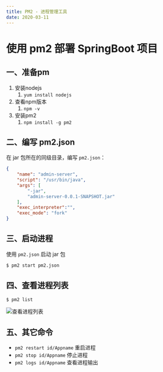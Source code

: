 ```yaml
---
title: PM2 - 进程管理工具
date: 2020-03-11
---
```


# 使用 pm2 部署 SpringBoot 项目

<!-- more -->

## 一、准备pm

1. 安装nodejs
   1. `yum install nodejs`
2. 查看npm版本
   1. `npm -v`
3. 安装pm2
   1. `npm install -g pm2`

## 二、编写 pm2.json

在 jar 包所在的同级目录，编写 `pm2.json`：

```json
{
    "name": "admin-server",
    "script": "/usr/bin/java",
    "args": [
        "-jar",
        "admin-server-0.0.1-SNAPSHOT.jar"
    ],
    "exec_interpreter":"",
    "exec_mode": "fork"
}
```

## 三、启动进程

使用 `pm2.json` 启动 jar 包

```sh
$ pm2 start pm2.json
```

## 四、查看进程列表

```sh
$ pm2 list
```

![查看进程列表](https://luokaiii.oss-cn-shanghai.aliyuncs.com/blog/operate/pm2list.png)

## 五、其它命令

- `pm2 restart id/Appname` 重启进程
- `pm2 stop id/Appname` 停止进程
- `pm2 logs id/Appname` 查看进程输出